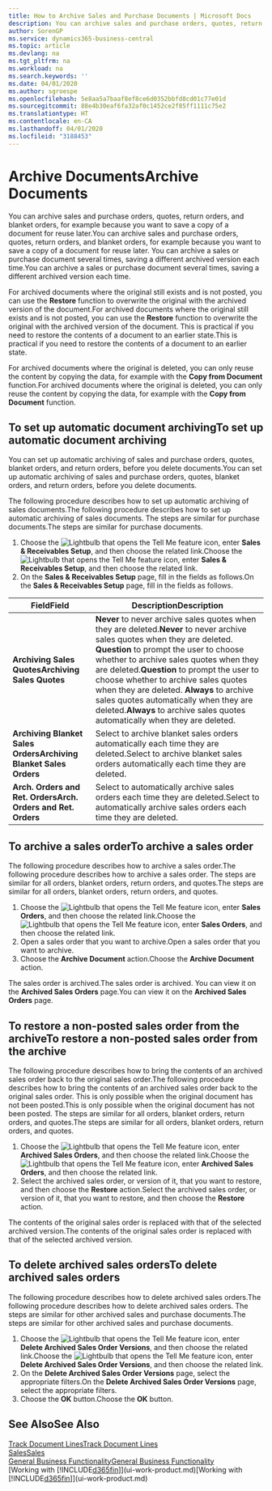 ```yaml
---
title: How to Archive Sales and Purchase Documents | Microsoft Docs
description: You can archive sales and purchase orders, quotes, return orders, and blanket orders, and you can use the archived document to recreate the document that it was archived from.
author: SorenGP
ms.service: dynamics365-business-central
ms.topic: article
ms.devlang: na
ms.tgt_pltfrm: na
ms.workload: na
ms.search.keywords: ''
ms.date: 04/01/2020
ms.author: sgroespe
ms.openlocfilehash: 5e8aa5a7baaf8ef8ce6d0352bbfd8cd01c77e01d
ms.sourcegitcommit: 88e4b30eaf6fa32af0c1452ce2f85ff1111c75e2
ms.translationtype: HT
ms.contentlocale: en-CA
ms.lasthandoff: 04/01/2020
ms.locfileid: "3188453"
---
```

# <a name="archive-documents"></a><span data-ttu-id="7d43d-103">Archive Documents</span><span class="sxs-lookup"><span data-stu-id="7d43d-103">Archive Documents</span></span>
<span data-ttu-id="7d43d-104">You can archive sales and purchase orders, quotes, return orders, and blanket orders, for example because you want to save a copy of a document for reuse later.</span><span class="sxs-lookup"><span data-stu-id="7d43d-104">You can archive sales and purchase orders, quotes, return orders, and blanket orders, for example because you want to save a copy of a document for reuse later.</span></span> <span data-ttu-id="7d43d-105">You can archive a sales or purchase document several times, saving a different archived version each time.</span><span class="sxs-lookup"><span data-stu-id="7d43d-105">You can archive a sales or purchase document several times, saving a different archived version each time.</span></span>

<span data-ttu-id="7d43d-106">For archived documents where the original still exists and is not posted, you can use the **Restore** function to overwrite the original with the archived version of the document.</span><span class="sxs-lookup"><span data-stu-id="7d43d-106">For archived documents where the original still exists and is not posted, you can use the **Restore** function to overwrite the original with the archived version of the document.</span></span> <span data-ttu-id="7d43d-107">This is practical if you need to restore the contents of a document to an earlier state.</span><span class="sxs-lookup"><span data-stu-id="7d43d-107">This is practical if you need to restore the contents of a document to an earlier state.</span></span>

<span data-ttu-id="7d43d-108">For archived documents where the original is deleted, you can only reuse the content by copying the data, for example with the **Copy from Document** function.</span><span class="sxs-lookup"><span data-stu-id="7d43d-108">For archived documents where the original is deleted, you can only reuse the content by copying the data, for example with the **Copy from Document** function.</span></span>   

## <a name="to-set-up-automatic-document-archiving"></a><span data-ttu-id="7d43d-109">To set up automatic document archiving</span><span class="sxs-lookup"><span data-stu-id="7d43d-109">To set up automatic document archiving</span></span>  
<span data-ttu-id="7d43d-110">You can set up automatic archiving of sales and purchase orders, quotes, blanket orders, and return orders, before you delete documents.</span><span class="sxs-lookup"><span data-stu-id="7d43d-110">You can set up automatic archiving of sales and purchase orders, quotes, blanket orders, and return orders, before you delete documents.</span></span>

<span data-ttu-id="7d43d-111">The following procedure describes how to set up automatic archiving of sales documents.</span><span class="sxs-lookup"><span data-stu-id="7d43d-111">The following procedure describes how to set up automatic archiving of sales documents.</span></span> <span data-ttu-id="7d43d-112">The steps are similar for purchase documents.</span><span class="sxs-lookup"><span data-stu-id="7d43d-112">The steps are similar for purchase documents.</span></span>
1.  <span data-ttu-id="7d43d-113">Choose the ![Lightbulb that opens the Tell Me feature](media/ui-search/search_small.png "Tell me what you want to do") icon, enter **Sales & Receivables Setup**, and then choose the related link.</span><span class="sxs-lookup"><span data-stu-id="7d43d-113">Choose the ![Lightbulb that opens the Tell Me feature](media/ui-search/search_small.png "Tell me what you want to do") icon, enter **Sales & Receivables Setup**, and then choose the related link.</span></span>
2. <span data-ttu-id="7d43d-114">On the **Sales & Receivables Setup** page, fill in the fields as follows.</span><span class="sxs-lookup"><span data-stu-id="7d43d-114">On the **Sales & Receivables Setup** page, fill in the fields as follows.</span></span>

|<span data-ttu-id="7d43d-115">Field</span><span class="sxs-lookup"><span data-stu-id="7d43d-115">Field</span></span>|<span data-ttu-id="7d43d-116">Description</span><span class="sxs-lookup"><span data-stu-id="7d43d-116">Description</span></span>|
|-----|-----------|
|<span data-ttu-id="7d43d-117">**Archiving Sales Quotes**</span><span class="sxs-lookup"><span data-stu-id="7d43d-117">**Archiving Sales Quotes**</span></span>|<span data-ttu-id="7d43d-118">**Never** to never archive sales quotes when they are deleted.</span><span class="sxs-lookup"><span data-stu-id="7d43d-118">**Never** to never archive sales quotes when they are deleted.</span></span> <span data-ttu-id="7d43d-119">**Question** to prompt the user to choose whether to archive sales quotes when they are deleted.</span><span class="sxs-lookup"><span data-stu-id="7d43d-119">**Question** to prompt the user to choose whether to archive sales quotes when they are deleted.</span></span> <span data-ttu-id="7d43d-120">**Always** to archive sales quotes automatically when they are deleted.</span><span class="sxs-lookup"><span data-stu-id="7d43d-120">**Always** to archive sales quotes automatically when they are deleted.</span></span>|
|<span data-ttu-id="7d43d-121">**Archiving Blanket Sales Orders**</span><span class="sxs-lookup"><span data-stu-id="7d43d-121">**Archiving Blanket Sales Orders**</span></span>|<span data-ttu-id="7d43d-122">Select to archive blanket sales orders automatically each time they are deleted.</span><span class="sxs-lookup"><span data-stu-id="7d43d-122">Select to archive blanket sales orders automatically each time they are deleted.</span></span>|
|<span data-ttu-id="7d43d-123">**Arch. Orders and Ret. Orders**</span><span class="sxs-lookup"><span data-stu-id="7d43d-123">**Arch. Orders and Ret. Orders**</span></span>|<span data-ttu-id="7d43d-124">Select to automatically archive sales orders each time they are deleted.</span><span class="sxs-lookup"><span data-stu-id="7d43d-124">Select to automatically archive sales orders each time they are deleted.</span></span>|

## <a name="to-archive-a-sales-order"></a><span data-ttu-id="7d43d-125">To archive a sales order</span><span class="sxs-lookup"><span data-stu-id="7d43d-125">To archive a sales order</span></span>
<span data-ttu-id="7d43d-126">The following procedure describes how to archive a sales order.</span><span class="sxs-lookup"><span data-stu-id="7d43d-126">The following procedure describes how to archive a sales order.</span></span> <span data-ttu-id="7d43d-127">The steps are similar for all orders, blanket orders, return orders, and quotes.</span><span class="sxs-lookup"><span data-stu-id="7d43d-127">The steps are similar for all orders, blanket orders, return orders, and quotes.</span></span>

1.  <span data-ttu-id="7d43d-128">Choose the ![Lightbulb that opens the Tell Me feature](media/ui-search/search_small.png "Tell me what you want to do") icon, enter **Sales Orders**, and then choose the related link.</span><span class="sxs-lookup"><span data-stu-id="7d43d-128">Choose the ![Lightbulb that opens the Tell Me feature](media/ui-search/search_small.png "Tell me what you want to do") icon, enter **Sales Orders**, and then choose the related link.</span></span>  
2.  <span data-ttu-id="7d43d-129">Open a sales order that you want to archive.</span><span class="sxs-lookup"><span data-stu-id="7d43d-129">Open a sales order that you want to archive.</span></span>  
3.  <span data-ttu-id="7d43d-130">Choose the **Archive Document** action.</span><span class="sxs-lookup"><span data-stu-id="7d43d-130">Choose the **Archive Document** action.</span></span>

<span data-ttu-id="7d43d-131">The sales order is archived.</span><span class="sxs-lookup"><span data-stu-id="7d43d-131">The sales order is archived.</span></span> <span data-ttu-id="7d43d-132">You can view it on the **Archived Sales Orders** page.</span><span class="sxs-lookup"><span data-stu-id="7d43d-132">You can view it on the **Archived Sales Orders** page.</span></span>

## <a name="to-restore-a-non-posted-sales-order-from-the-archive"></a><span data-ttu-id="7d43d-133">To restore a non-posted sales order from the archive</span><span class="sxs-lookup"><span data-stu-id="7d43d-133">To restore a non-posted sales order from the archive</span></span>
<span data-ttu-id="7d43d-134">The following procedure describes how to bring the contents of an archived sales order back to the original sales order.</span><span class="sxs-lookup"><span data-stu-id="7d43d-134">The following procedure describes how to bring the contents of an archived sales order back to the original sales order.</span></span> <span data-ttu-id="7d43d-135">This is only possible when the original document has not been posted.</span><span class="sxs-lookup"><span data-stu-id="7d43d-135">This is only possible when the original document has not been posted.</span></span> <span data-ttu-id="7d43d-136">The steps are similar for all orders, blanket orders, return orders, and quotes.</span><span class="sxs-lookup"><span data-stu-id="7d43d-136">The steps are similar for all orders, blanket orders, return orders, and quotes.</span></span>

1. <span data-ttu-id="7d43d-137">Choose the ![Lightbulb that opens the Tell Me feature](media/ui-search/search_small.png "Tell me what you want to do") icon, enter **Archived Sales Orders**, and then choose the related link.</span><span class="sxs-lookup"><span data-stu-id="7d43d-137">Choose the ![Lightbulb that opens the Tell Me feature](media/ui-search/search_small.png "Tell me what you want to do") icon, enter **Archived Sales Orders**, and then choose the related link.</span></span>
2. <span data-ttu-id="7d43d-138">Select the archived sales order, or version of it, that you want to restore, and then choose the **Restore** action.</span><span class="sxs-lookup"><span data-stu-id="7d43d-138">Select the archived sales order, or version of it, that you want to restore, and then choose the **Restore** action.</span></span>  

<span data-ttu-id="7d43d-139">The contents of the original sales order is replaced with that of the selected archived version.</span><span class="sxs-lookup"><span data-stu-id="7d43d-139">The contents of the original sales order is replaced with that of the selected archived version.</span></span>

## <a name="to-delete-archived-sales-orders"></a><span data-ttu-id="7d43d-140">To delete archived sales orders</span><span class="sxs-lookup"><span data-stu-id="7d43d-140">To delete archived sales orders</span></span>
<span data-ttu-id="7d43d-141">The following procedure describes how to delete archived sales orders.</span><span class="sxs-lookup"><span data-stu-id="7d43d-141">The following procedure describes how to delete archived sales orders.</span></span> <span data-ttu-id="7d43d-142">The steps are similar for other archived sales and purchase documents.</span><span class="sxs-lookup"><span data-stu-id="7d43d-142">The steps are similar for other archived sales and purchase documents.</span></span>

1.  <span data-ttu-id="7d43d-143">Choose the ![Lightbulb that opens the Tell Me feature](media/ui-search/search_small.png "Tell me what you want to do") icon, enter **Delete Archived Sales Order Versions**, and then choose the related link.</span><span class="sxs-lookup"><span data-stu-id="7d43d-143">Choose the ![Lightbulb that opens the Tell Me feature](media/ui-search/search_small.png "Tell me what you want to do") icon, enter **Delete Archived Sales Order Versions**, and then choose the related link.</span></span>  
2.  <span data-ttu-id="7d43d-144">On the **Delete Archived Sales Order Versions** page, select the appropriate filters.</span><span class="sxs-lookup"><span data-stu-id="7d43d-144">On the **Delete Archived Sales Order Versions** page, select the appropriate filters.</span></span>  
3.  <span data-ttu-id="7d43d-145">Choose the **OK** button.</span><span class="sxs-lookup"><span data-stu-id="7d43d-145">Choose the **OK** button.</span></span>

## <a name="see-also"></a><span data-ttu-id="7d43d-146">See Also</span><span class="sxs-lookup"><span data-stu-id="7d43d-146">See Also</span></span>
[<span data-ttu-id="7d43d-147">Track Document Lines</span><span class="sxs-lookup"><span data-stu-id="7d43d-147">Track Document Lines</span></span>](across-how-to-track-document-lines.md)  
[<span data-ttu-id="7d43d-148">Sales</span><span class="sxs-lookup"><span data-stu-id="7d43d-148">Sales</span></span>](sales-manage-sales.md)  
[<span data-ttu-id="7d43d-149">General Business Functionality</span><span class="sxs-lookup"><span data-stu-id="7d43d-149">General Business Functionality</span></span>](ui-across-business-areas.md)  
<span data-ttu-id="7d43d-150">[Working with [!INCLUDE[d365fin](includes/d365fin_md.md)]](ui-work-product.md)</span><span class="sxs-lookup"><span data-stu-id="7d43d-150">[Working with [!INCLUDE[d365fin](includes/d365fin_md.md)]](ui-work-product.md)</span></span>
